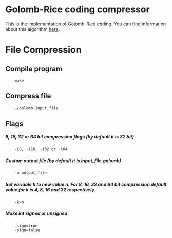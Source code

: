Golomb-Rice coding compressor
======================================

This is the implementation of Golomb-Rice coding. You can find information about this algorithm [here](https://monkeysaudio.com/theory.html).

# File Compression

## Compile program
        make

## Compress file
        ./golomb input_file

## Flags

##### 8, 16, 32 or 64 bit compression flags (by default it is 32 bit)
        -i8, -i16, -i32 or -i64

##### Custom output file (by default it is input_file.golomb)
        -o output_file

##### Set variable k to new value n. For 8, 16, 32 and 64 bit compression default value for k is 4, 8, 16 and 32 respectively.
        -k=n

##### Make int signed or unsigned
        -sign=true
        -sign=false
